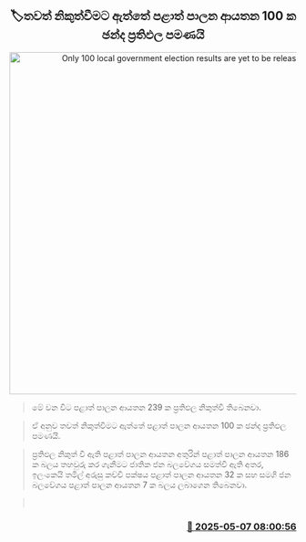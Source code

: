<p align='center'><b><h2 align='center' title='Only 100 local government election results are yet to be released.'>🏷තවත් නිකුත්වීමට ඇත්තේ පළාත් පාලන ආයතන 100 ක ඡන්ද ප්‍රතිඵල පමණයි</h2></b></p>
<p align='center'><img src='https://helakuru.sgp1.cdn.digitaloceanspaces.com/esana/images/lib/Local-gov-election-results-live.jpg' width='600' alt='Only 100 local government election results are yet to be released.'></p>

> මේ වන විට පළාත් පාලන ආයතන 239 ක ප්‍රතිඵල නිකුත්වී තිබෙනවා.

> ඒ අනුව තවත් නිකුත්වීමට ඇත්තේ පළාත් පාලන ආයතන 100 ක ඡන්ද ප්‍රතිඵල පමණයි.

> ප්‍රතිඵල නිකුත් වී ඇති පළාත් පාලන ආයතන අතුරින් පළාත් පාලන ආයතන 186 ක බලය තහවුරු කර ගැනීමට ජාතික ජන බලවේගය සමත්වී ඇති අතර, ඉලංකෙයි තමිල් අරුසු කච්චි පක්ෂය පළාත් පාලන ආයතන 32 ක සහ සමගි ජන බලවේගය පළාත් පාලන ආයතන 7 ක බලය ලබාගෙන තිබෙනවා. 

>  



<h3 align='right'><a href='https://www.helakuru.lk/esana/p/109884/'>📅 2025-05-07 08:00:56</a></h3>
